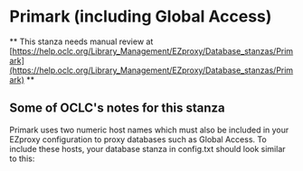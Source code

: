 # Primark (including Global Access)
** This stanza needs manual review at [https://help.oclc.org/Library_Management/EZproxy/Database_stanzas/Primark](https://help.oclc.org/Library_Management/EZproxy/Database_stanzas/Primark) **

## Some of OCLC's notes for this stanza

Primark uses two numeric host names which must also be included in your EZproxy configuration to proxy databases such as Global Access. To include these hosts, your database stanza in config.txt should look similar to this:

&nbsp;
